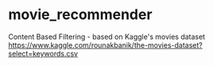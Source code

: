 # movie_recommender
Content Based Filtering - based on Kaggle's movies dataset https://www.kaggle.com/rounakbanik/the-movies-dataset?select=keywords.csv
